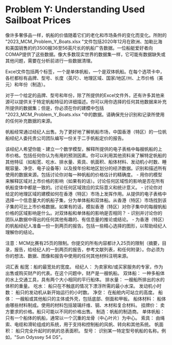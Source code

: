 # Problem Y: Understanding Used Sailboat Prices

像许多奢侈品一样，帆船的价值随着它们的老化和市场条件的变化而变化。所附的 "2023_MCM_Problem_Y_Boats.xlsx "文件包括2020年12月在欧洲、加勒比海和美国销售的约3500艘36至56英尺长的帆船广告数据。一位船艇爱好者向COMAP提供了这些数据。像大多数现实世界的数据集一样，它可能有数据缺失或其他问题，需要在分析前进行一些数据清理。

Excel文件包括两个标签，一个是单体帆船，一个是双体帆船。在每个选项卡中，各栏都标有品牌、型号、长度（英尺）、地理区域、国家/地区/州、上市价格（美元）和年份（制造）。

对于一个给定的品牌、型号和年份，除了所提供的Excel文件外，还有许多其他来源可以提供关于特定帆船特征的详细描述。你可以用你选择的任何其他数据来补充所提供的数据集；但是，你必须在你的建模中包括 "2023_MCM_Problem_Y_Boats.xlsx "中的数据。请确保充分识别和记录所使用的任何补充数据的来源。

帆船经常通过经纪人出售。为了更好地了解帆船市场，中国香港（特区）的一位帆船经纪人委托贵公司团队编写一份关于二手帆船定价的报告。

  该经纪人希望你能
\- 建立一个数学模型，解释所提供的电子表格中每艘帆船的上市价格。包括任何你认为有用的预测因素。你可以利用其他资料来了解特定帆船的其他特征（如船宽、吃水、排水量、索具、帆面积、船体材料、发动机小时数、睡眠容量、净空、电子设备等）以及按年份和地区划分的经济数据。识别和描述所有使用的数据来源。包括讨论你对每一种帆船的价格估计的精确度。
\- 用你的模型来解释区域对上市价格的影响（如果有的话）。讨论任何区域性的影响是否在所有帆船变体中都是一致的。讨论任何区域效应的实际意义和统计意义。
\- 讨论你对给定的地理区域的建模如何在香港（特区）市场上发挥作用。从提供的电子表格中选择一个信息量大的帆船子集，分为单体船和双体船。从香港（特区）市场找到该子集的可比上市价格数据。如果有的话，模拟香港（特区）对你子集中的每艘帆船价格的区域影响是什么。对双体船和单体船的影响是否相同？
\- 识别并讨论你的团队从数据中得出的任何其他有趣的、有信息量的推论或结论。
\- 为香港（特区）的帆船经纪人准备一份一到两页的报告。包括一些精心选择的图形，以帮助经纪人理解你的结论。

注意：MCM比赛有25页的限制。你提交的所有内容都计入25页的限制（摘要，目录，报告，给经纪人的一到两页的报告，参考文献列表，和任何附录）。你必须为你的想法、数据、图像和报告中使用的任何其他材料注明来源。

  词汇表
船宽：船的最宽处的宽度。
经纪人： 为卖家和/或买家服务的专家，作为出售或购买财产的代表。在这个问题中，财产是一艘帆船。
双体船： 一种多船体的水上交通工具，具有两个大小相同的平行船体。
排水量： 一艘船所排出的水的体积的重量。
吃水： 船只在不触底的情况下漂浮所需的最小水深。
发动机小时数： 船只的发动机从新开始运行的小时数。
净空： 在船舱内可站立的高度。
船体： 一艘船或其他船只的主体或外壳，包括底部、侧面和甲板。
船体材料： 船体由哪些材料制成。使用的材料包括玻璃纤维、钢、木材和复合材料。
挂牌价： 卖方要求的价格。船只可能以不同的价格出售。
制造：帆船的制造商。
单体帆船： 只有一个船体的帆船，通常以一个沉重的龙骨（中心叶片）为中心。
索具： 由绳索、电缆和滑轮组成的系统，用于支持和控制船的风帆、转向和其他系统。
帆面积： 船只完全升起时的帆的总表面积。
型号： 识别某一特定型号帆船的名称。例如，"Sun Odyssey 54 DS"。